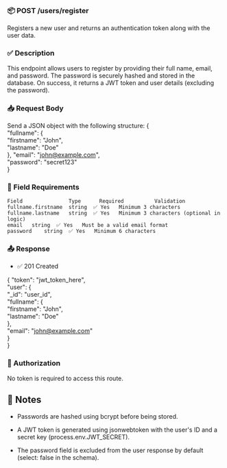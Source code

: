 ### 📦 POST /users/register
Registers a new user and returns an authentication token along with the user data.

### ✅ Description
This endpoint allows users to register by providing their full name, email, and password. The password is securely hashed and stored in the database. On success, it returns a JWT token and user details (excluding the password).


### 📥 Request Body
Send a JSON object with the following structure:
    { <br>
    "fullname": { <br>
        "firstname": "John", <br>
        "lastname": "Doe" <br>
    },
    "email": "john@example.com", <br>
    "password": "secret123" <br>
    } <br>

### 📌 Field Requirements
    Field	            Type	  Required	        Validation
    fullname.firstname	string	✅ Yes	Minimum 3 characters
    fullname.lastname	string	✅ Yes	Minimum 3 characters (optional in logic)
    email	string	✅ Yes	Must be a valid email format
    password	string	✅ Yes	Minimum 6 characters

### 📤 Response
- ✅ 201 Created

{
  "token": "jwt_token_here", <br>
  "user": {<br>
    "_id": "user_id",<br>
    "fullname": {<br>
      "firstname": "John",<br>
      "lastname": "Doe"<br>
    },<br>
    "email": "john@example.com"<br>
  }<br>
}


### 🔐 Authorization
No token is required to access this route.

## 🧪 Notes
 - Passwords are hashed using bcrypt before being stored.

 - A JWT token is generated using jsonwebtoken with the user's ID and a secret key (process.env.JWT_SECRET).

 - The password field is excluded from the user response by default (select: false in the schema).
